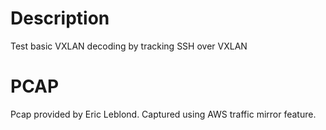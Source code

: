 # Description

Test basic VXLAN decoding by tracking SSH over VXLAN

# PCAP

Pcap provided by Eric Leblond. Captured using AWS traffic mirror feature.

